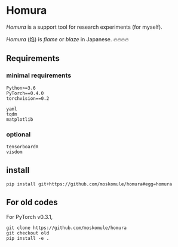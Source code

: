 # Homura

*Homura* is a support tool for research experiments (for myself).

*Homura* (焰) is *flame* or *blaze* in Japanese. 🔥🔥🔥🔥

## Requirements

### minimal requirements

```
Python>=3.6
PyTorch==0.4.0
torchvision==0.2
```

```
yaml
tqdm
matplotlib
```

### optional

```
tensorboardX
visdom
```

## install

```console
pip install git+https://github.com/moskomule/homura#egg=homura
```

## For old codes

For PyTorch v0.3.1,

```console
git clone https://github.com/moskomule/homura
git checkout old
pip install -e .
```